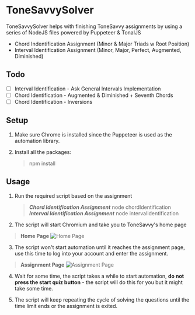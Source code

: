 # ToneSavvySolver

ToneSavvySolver helps with finishing ToneSavvy assignments by using a series of NodeJS files powered by Puppeteer & TonalJS

  - Chord Indentification Assignment (Minor & Major Triads w Root Position)
  - Interval Identification Assignment (Minor, Major, Perfect, Augmented, Diminished)

## Todo

- [ ] Interval Identification - Ask General Intervals Implementation
- [ ] Chord Identification - Augmented & Diminished + Seventh Chords
- [ ] Chord Identification - Inversions

## Setup
1. Make sure Chrome is installed since the Puppeteer is used as the automation library.

2. Install all the packages:
    > npm install

## Usage

1. Run the required script based on the assignment
    > ***Chord Identification Assignment***
    > node chordIdentification
    > ***Interval Identification Assignment***
    > node intervalIdentification

2. The script will start Chromium and take you to ToneSavvy's home page

> **Home Page**
> ![Home Page](https://i.ibb.co/fxRYH43/4.png)

3. The script won't start automation until it reaches the assignment page, use this time to log into your account and enter the assignment.

> **Assignment Page**
> ![Assignment Page](https://i.ibb.co/J5nKCbm/5.png)

4. Wait for some time, the script takes a while to start automation, **do not press the start quiz button** - the script will do this for you but it might take some time.

5. The script will keep repeating the cycle of solving the questions until the time limit ends or the assignment is exited.
